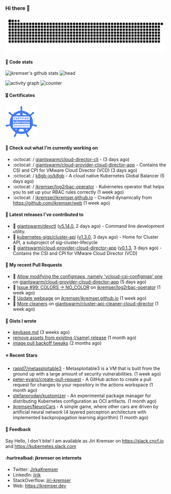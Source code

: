 ### Hi there 👋

![GitHub Snake](github-snake-dark.svg)

#### 📱 Code stats

![jkremser's github stats](https://github-readme-stats.vercel.app/api?username=jkremser&count_private=true&show_icons=true&hide_border=false&theme=tokyonight&title_color=5bcdec&bg_color=0d1117&border_radius=false) ![head](https://user-images.githubusercontent.com/535866/175570014-71166aaa-95f7-4a4f-869c-93a16481de4e.jpeg)


![activity graph](https://activity-graph.herokuapp.com/graph?username=jkremser&theme=react-dark)
![counter](https://komarev.com/ghpvc/?username=jkremser&color=5bcdec&style=for-the-badge)

#### 🎖 Certificates
<p align="left"><a href="https://www.credly.com/badges/8ca716d9-fa9b-42e6-b4a1-ad043baf5396/public_url">
<img src="https://raw.githubusercontent.com/cncf/artwork/master/other/cka/color/kubernetes-cka-color.png" alt="https://www.credly.com/badges/8ca716d9-fa9b-42e6-b4a1-ad043baf5396/public_url" width="100" height="100"/> </a>
</p>

#### 👷 Check out what I'm currently working on

- :octocat: / [giantswarm/cloud-director-cli](https://github.com/giantswarm/cloud-director-cli) -  (3 days ago)
- :octocat: / [giantswarm/cloud-provider-cloud-director-app](https://github.com/giantswarm/cloud-provider-cloud-director-app) - Contains the CSI and CPI for VMware Cloud Director (VCD) (3 days ago)
- :octocat: / [k8gb-io/k8gb](https://github.com/k8gb-io/k8gb) - A cloud native Kubernetes Global Balancer (5 days ago)
- :octocat: / [jkremser/log2rbac-operator](https://github.com/jkremser/log2rbac-operator) - Kubernetes operator that helps you to set up your RBAC rules correctly (1 week ago)
- :octocat: / [jkremser/jkremser.github.io](https://github.com/jkremser/jkremser.github.io) - Created dynamically from https://github.com/jkremser/web (1 week ago)

#### 🔭 Latest releases I've contributed to

- 🎉 [giantswarm/devctl](https://github.com/giantswarm/devctl) ([v5.14.0](https://github.com/giantswarm/devctl/releases/tag/v5.14.0), 2 days ago) - Command line development utility.
- 🎉 [kubernetes-sigs/cluster-api](https://github.com/kubernetes-sigs/cluster-api) ([v1.3.0](https://github.com/kubernetes-sigs/cluster-api/releases/tag/v1.3.0), 3 days ago) - Home for Cluster API, a subproject of sig-cluster-lifecycle
- 🎉 [giantswarm/cloud-provider-cloud-director-app](https://github.com/giantswarm/cloud-provider-cloud-director-app) ([v0.1.3](https://github.com/giantswarm/cloud-provider-cloud-director-app/releases/tag/v0.1.3), 3 days ago) - Contains the CSI and CPI for VMware Cloud Director (VCD)

#### 🔨 My recent Pull Requests

- 💪 [Allow modifying the configmaps, namely &#39;vcloud-csi-configmap&#39; one](https://github.com/giantswarm/cloud-provider-cloud-director-app/pull/21) on [giantswarm/cloud-provider-cloud-director-app](https://github.com/giantswarm/cloud-provider-cloud-director-app) (5 days ago)
- 💪 [Issue #99: COLORS -&gt; NO_COLOR](https://github.com/jkremser/log2rbac-operator/pull/120) on [jkremser/log2rbac-operator](https://github.com/jkremser/log2rbac-operator) (1 week ago)
- 💪 [Update webpage](https://github.com/jkremser/jkremser.github.io/pull/4) on [jkremser/jkremser.github.io](https://github.com/jkremser/jkremser.github.io) (1 week ago)
- 💪 [More cleaners](https://github.com/giantswarm/cluster-api-cleaner-cloud-director/pull/9) on [giantswarm/cluster-api-cleaner-cloud-director](https://github.com/giantswarm/cluster-api-cleaner-cloud-director) (1 week ago)

#### 📓 Gists I wrote

- [keybase.md](https://gist.github.com/5995bcd02b101618f6143dc60a281bea) (3 weeks ago)
- [remove assets from existing (/same) release](https://gist.github.com/cbed1e82bf7f80b689176b5cedac1f1a) (1 month ago)
- [image pull backoff tweaks](https://gist.github.com/a51bd080b2050aeed8479f1a8c2a686c) (2 months ago)

#### ⭐ Recent Stars

- [rapid7/metasploitable3](https://github.com/rapid7/metasploitable3) - Metasploitable3 is a VM that is built from the ground up with a large amount of security vulnerabilities. (1 week ago)
- [peter-evans/create-pull-request](https://github.com/peter-evans/create-pull-request) - A GitHub action to create a pull request for changes to your repository in the actions workspace (1 month ago)
- [stefanprodan/kustomizer](https://github.com/stefanprodan/kustomizer) - An experimental package manager for distributing Kubernetes configuration as OCI artifacts. (1 month ago)
- [jkremser/NeuroCars](https://github.com/jkremser/NeuroCars) - A simple game, where other cars are driven by artificial neural network (4 layered perceptron architecture with implemented backpropagation learning algorithm) (1 month ago)

#### 💬 Feedback

Say Hello, I don't bite! I am available as Jiri Kremser on https://slack.cncf.io and https://kubernetes.slack.com


#### :hurtrealbad: jkremser on internets

- Twitter: <a href="https://twitter.com/JirkaKremser">JirkaKremser</a>
- LinkedIn: <a href="https://www.linkedin.com/in/jirik/">jirik</a>
- StackOverflow: <a href="https://stackoverflow.com/users/1594980/jiri-kremser">jiri-kremser</a>
- Web: https://kremser.dev